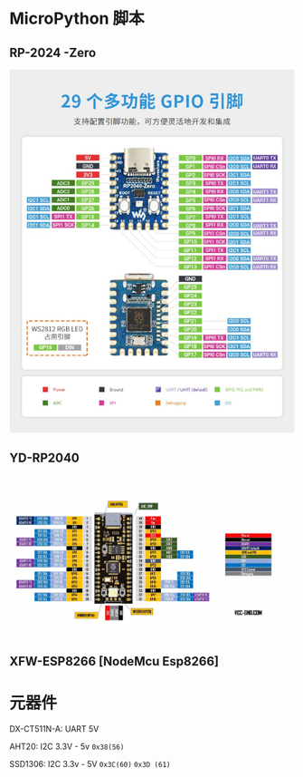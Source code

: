 # MicroPython 脚本
## RP-2024 -Zero

![引脚定义](README.assets/RP2040-Zero脚位定义.jpg)



## YD-RP2040

![引脚定义](README.assets/YD-RP2040脚位定义.jpg)



## XFW-ESP8266 [NodeMcu Esp8266]






# 元器件

DX-CT511N-A: UART  5V

AHT20:   I2C      3.3V - 5v  `0x38(56)`

SSD1306: I2C     3.3v - 5V   `0x3C(60)`   `0x3D (61)`



